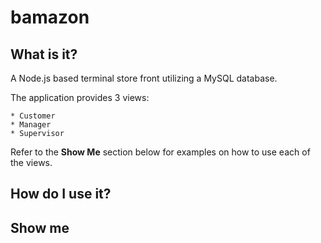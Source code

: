 # bamazon

## What is it?
A Node.js based terminal store front utilizing a MySQL database.

The application provides 3 views:

	* Customer
	* Manager
	* Supervisor

Refer to the **Show Me** section below for examples on how to use each of the views.

## How do I use it?


## Show me

